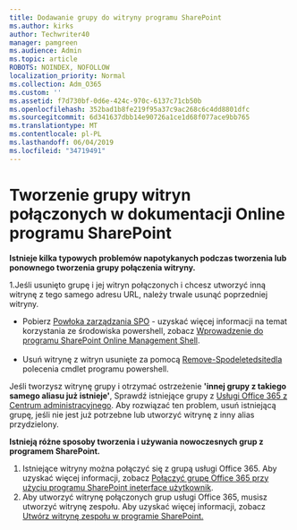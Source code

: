 ```yaml
---
title: Dodawanie grupy do witryny programu SharePoint
ms.author: kirks
author: Techwriter40
manager: pamgreen
ms.audience: Admin
ms.topic: article
ROBOTS: NOINDEX, NOFOLLOW
localization_priority: Normal
ms.collection: Adm_O365
ms.custom: ''
ms.assetid: f7d730bf-0d6e-424c-970c-6137c71cb50b
ms.openlocfilehash: 352bad1b8fe219f95a37c9ac268c6c4dd8801dfc
ms.sourcegitcommit: 6d341637dbb14e90726a1ce1d68f077ace9bb765
ms.translationtype: MT
ms.contentlocale: pl-PL
ms.lasthandoff: 06/04/2019
ms.locfileid: "34719491"
---
```

# <a name="create-group-connected-site-in-sharepoint-online"></a>Tworzenie grupy witryn połączonych w dokumentacji Online programu SharePoint

<p><strong>Istnieje kilka typowych problemów napotykanych podczas tworzenia lub ponownego tworzenia grupy połączenia witryny.&nbsp;</strong></p>  <p>1.Jeśli usunięto grupę i jej witryn połączonych i chcesz utworzyć inną witrynę z tego samego adresu URL, należy trwale usunąć poprzedniej witryny.</p>  <ul>  <li>Pobierz <a title="powłoki zarządzania SPO" href="https://support.office.com/en-ie/article/introduction-to-the-sharepoint-online-management-shell-c16941c3-19b4-4710-8056-34c034493429">Powłoka zarządzania SPO</a> - uzyskać więcej informacji na temat korzystania ze środowiska powershell, zobacz <a title="wprowadzenie do programu SharePoint Online Management Shell" href="https://docs.microsoft.com/en-us/powershell/module/sharepoint-online/remove-sposite?view=sharepoint-ps">Wprowadzenie do programu SharePoint Online Management Shell</a>. <br /><br /></li>  <li>Usuń witrynę z witryn usunięte za pomocą <a title="Usuń Spodeletedsitedla" href="https://docs.microsoft.com/en-us/powershell/module/sharepoint-online/remove-sposite?view=sharepoint-ps">Remove-Spodeletedsitedla</a> polecenia cmdlet programu powershell.</li>  </ul>  <p>Jeśli tworzysz witrynę grupy i otrzymać ostrzeżenie <strong>'innej grupy z takiego samego aliasu już istnieje'</strong>, Sprawdź istniejące grupy z <a title="Office 365 z Centrum administracyjnego" href="https://admin.microsoft.com/Adminportal/Home?source=applauncher#/groups">Usługi Office 365 z Centrum administracyjnego</a>. Aby rozwiązać ten problem, usuń istniejącą grupę, jeśli nie jest już potrzebne lub utworzyć witrynę z inny alias przydzielony.&nbsp;</p>  <p><strong>Istnieją różne sposoby tworzenia i używania nowoczesnych grup z programem SharePoint.&nbsp;</strong></p>  <ol>  <li>Istniejące witryny można połączyć się z grupą usługi Office 365. Aby uzyskać więcej informacji, zobacz <a title="połączyć grupę Office 365 przy użyciu ineterface użytkownika programu SharePoint" href="https://docs.microsoft.com/en-us/sharepoint/dev/transform/modernize-connect-to-office365-group#connect-an-office-365-group-using-the-sharepoint-user-interface">Połączyć grupę Office 365 przy użyciu programu SharePoint ineterface użytkownik</a>.</li>  <li>Aby utworzyć witrynę połączonych grup usługi Office 365, musisz utworzyć witrynę zespołu. Aby uzyskać więcej informacji, zobacz <a title="utworzyć witrynę zespołu w programie SharePoint" href="https://support.office.com/en-us/article/create-a-team-site-in-sharepoint-ef10c1e7-15f3-42a3-98aa-b5972711777d">Utwórz witrynę zespołu w programie SharePoint.</a></li>  </ol>

